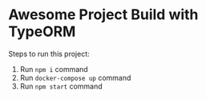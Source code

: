 # Awesome Project Build with TypeORM
<!-- https://medium.com/@christianinyekaka/building-a-rest-api-with-typescript-express-typeorm-authentication-authorization-and-postgres-e87d07d1af08 -->
Steps to run this project:

1. Run `npm i` command
2. Run `docker-compose up` command
3. Run `npm start` command
